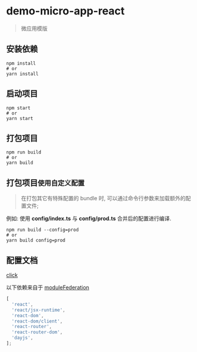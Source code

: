 # demo-micro-app-react

> 微应用模版

## 安装依赖

```shell
npm install
# or
yarn install
```

## 启动项目

```shell
npm start
# or
yarn start
```

## 打包项目

```shell
npm run build
# or
yarn build
```

## 打包项目`使用自定义配置`

> 在打包其它有特殊配置的 bundle 时, 可以通过命令行参数来加载额外的配置文件;

例如: 使用 **config/index.ts** 与 **config/prod.ts** 合并后的配置进行编译.

```shell
npm run build --config=prod
# or
yarn build config=prod
```

## 配置文档

[click](https://monako97.github.io/neko-ui/@moneko/config)

以下依赖来自于 [moduleFederation](https://github.com/monako97/demo-module-federation)

```js
[
  'react',
  'react/jsx-runtime',
  'react-dom',
  'react-dom/client',
  'react-router',
  'react-router-dom',
  'dayjs',
];
```
